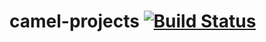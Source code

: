 camel-projects [![Build Status](https://travis-ci.org/rrajendran/camel-projects.svg)](https://travis-ci.org/rrajendran/camel-projects)
==================
